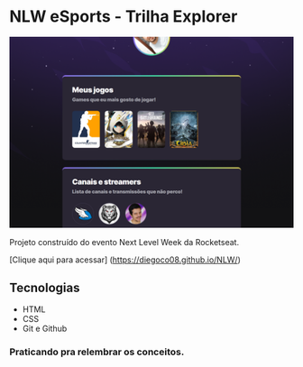 # NLW eSports - Trilha Explorer

![preview](./.github/preview.png)

Projeto construído do evento Next Level Week da Rocketseat.

[Clique aqui para acessar] (https://diegoco08.github.io/NLW/)

##  Tecnologias ##

- HTML
- CSS
- Git e Github

### Praticando pra relembrar os conceitos.
